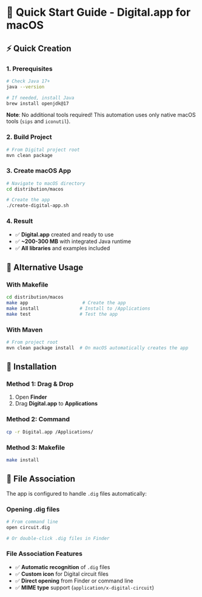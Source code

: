 # 🚀 Quick Start Guide - Digital.app for macOS

## ⚡ Quick Creation

### 1. Prerequisites
```bash
# Check Java 17+
java --version

# If needed, install Java
brew install openjdk@17
```

**Note**: No additional tools required! This automation uses only native macOS tools (`sips` and `iconutil`).

### 2. Build Project
```bash
# From Digital project root
mvn clean package
```

### 3. Create macOS App
```bash
# Navigate to macOS directory
cd distribution/macos

# Create the app
./create-digital-app.sh
```

### 4. Result
- ✅ **Digital.app** created and ready to use
- ✅ **~200-300 MB** with integrated Java runtime
- ✅ **All libraries** and examples included

## 🎯 Alternative Usage

### With Makefile
```bash
cd distribution/macos
make app                    # Create the app
make install               # Install to /Applications
make test                  # Test the app
```

### With Maven
```bash
# From project root
mvn clean package install  # On macOS automatically creates the app
```

## 📱 Installation

### Method 1: Drag & Drop
1. Open **Finder**
2. Drag **Digital.app** to **Applications**

### Method 2: Command
```bash
cp -r Digital.app /Applications/
```

### Method 3: Makefile
```bash
make install
```

## 🔗 File Association

The app is configured to handle `.dig` files automatically:

### Opening .dig files
```bash
# From command line
open circuit.dig

# Or double-click .dig files in Finder
```

### File Association Features
- ✅ **Automatic recognition** of `.dig` files
- ✅ **Custom icon** for Digital circuit files
- ✅ **Direct opening** from Finder or command line
- ✅ **MIME type** support (`application/x-digital-circuit`)
